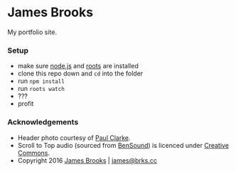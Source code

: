 # James Brooks

My portfolio site.

### Setup

- make sure [node.js](http://nodejs.org) and [roots](http://roots.cx) are installed
- clone this repo down and `cd` into the folder
- run `npm install`
- run `roots watch`
- ???
- profit

### Acknowledgements

- Header photo courtesy of [Paul Clarke](https://www.flickr.com/photos/paul_clarke).
- Scroll to Top audio (sourced from [BenSound](http://www.bensound.com/)) is licenced under [Creative Commons](http://www.bensound.com/licensing).
- Copyright 2016 [James Brooks](http://brks.cc) | [james@brks.cc](mailto:james@brks.cc)
